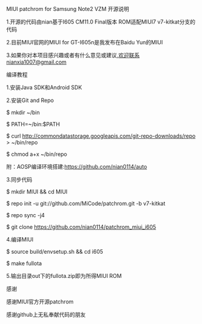MIUI patchrom for Samsung Note2 VZM 开源说明

1.开源的代码由nian基于I605 CM11.0 Final版本 ROM适配MIUI7 v7-kitkat分支的代码

2.目前MIUI官网的MIUI for GT-I605n是我发布在Baidu Yun的MIUI

3.如果你对本项目感兴趣或者有什么意见或建议,欢迎联系nianxia1007@gmail.com

编译教程

1.安装Java SDK和Android SDK 

2.安装Git and Repo

$ mkdir ~/bin

$ PATH=~/bin:$PATH

$ curl http://commondatastorage.googleapis.com/git-repo-downloads/repo > ~/bin/repo

$ chmod a+x ~/bin/repo

附：AOSP编译环境搭建:https://github.com/nian0114/auto

3.同步代码

$ mkdir MIUI && cd MIUI

$ repo init -u git://github.com/MiCode/patchrom.git -b v7-kitkat

$ repo sync -j4

$ git clone https://github.com/nian0114/patchrom_miui_i605

4.编译MIUI

$ source build/envsetup.sh && cd i605

$ make fullota

5.输出目录out下的fullota.zip即为所得MIUI ROM

感谢

感谢MIUI官方开源patchrom

感谢github上无私奉献代码的朋友
